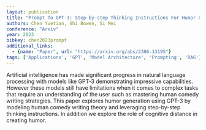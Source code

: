 ```yaml
---
layout: publication
title: "Prompt To GPT-3: Step-by-step Thinking Instructions For Humor Generation"
authors: Chen Yuetian, Shi Bowen, Si Mei
conference: "Arxiv"
year: 2023
bibkey: chen2023prompt
additional_links:
  - {name: "Paper", url: "https://arxiv.org/abs/2306.13195"}
tags: ['Applications', 'GPT', 'Model Architecture', 'Prompting', 'RAG']
---
```

Artificial intelligence has made significant progress in natural language processing with models like GPT-3 demonstrating impressive capabilities. However these models still have limitations when it comes to complex tasks that require an understanding of the user such as mastering human comedy writing strategies. This paper explores humor generation using GPT-3 by modeling human comedy writing theory and leveraging step-by-step thinking instructions. In addition we explore the role of cognitive distance in creating humor.

